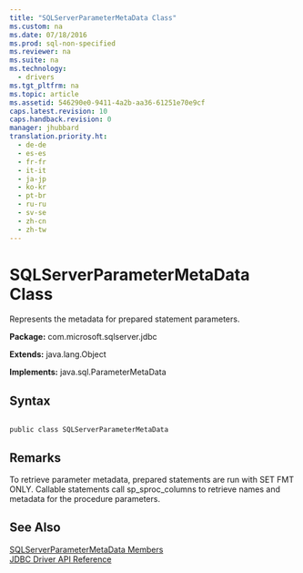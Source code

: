 ```yaml
---
title: "SQLServerParameterMetaData Class"
ms.custom: na
ms.date: 07/18/2016
ms.prod: sql-non-specified
ms.reviewer: na
ms.suite: na
ms.technology: 
  - drivers
ms.tgt_pltfrm: na
ms.topic: article
ms.assetid: 546290e0-9411-4a2b-aa36-61251e70e9cf
caps.latest.revision: 10
caps.handback.revision: 0
manager: jhubbard
translation.priority.ht: 
  - de-de
  - es-es
  - fr-fr
  - it-it
  - ja-jp
  - ko-kr
  - pt-br
  - ru-ru
  - sv-se
  - zh-cn
  - zh-tw
---
```

# SQLServerParameterMetaData Class
  Represents the metadata for prepared statement parameters.  
  
 **Package:** com.microsoft.sqlserver.jdbc  
  
 **Extends:** java.lang.Object  
  
 **Implements:** java.sql.ParameterMetaData  
  
## Syntax  
  
```  
  
public class SQLServerParameterMetaData  
```  
  
## Remarks  
 To retrieve parameter metadata, prepared statements are run with SET FMT ONLY. Callable statements call sp_sproc_columns to retrieve names and metadata for the procedure parameters.  
  
## See Also  
 [SQLServerParameterMetaData Members](../content/SQLServerParameterMetaData-Members.md)   
 [JDBC Driver API Reference](../content/JDBC-Driver-API-Reference.md)  
  
  
